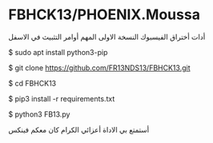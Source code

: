 # FBHCK13/PHOENIX.Moussa

أدات أختراق الفيسبوك النسخة الاولى المهم أوامر التثبيث في الاسفل 

$ sudo apt install python3-pip
 
$ git clone https://github.com/FR13NDS13/FBHCK13.git

$ cd FBHCK13

$ pip3 install -r requirements.txt

$ python3 FB13.py

أستمتع بي الاداة أعزائي الكرام كان معكم فينكس
